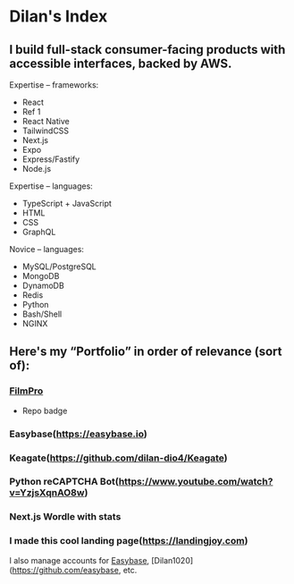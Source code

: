 # Dilan's Index

## I build full-stack consumer-facing products with accessible interfaces, backed by AWS.

Expertise – frameworks:

*   React
  * Ref 1
*   React Native
*   TailwindCSS
*   Next.js
*   Expo
*   Express/Fastify
*   Node.js

Expertise – languages:

*   TypeScript + JavaScript
*   HTML
*   CSS
*   GraphQL

Novice – languages:

*   MySQL/PostgreSQL
*   MongoDB
*   DynamoDB
*   Redis
*   Python
*   Bash/Shell
*   NGINX

Here's my “Portfolio” in order of relevance (sort of):
------------------------------------------------------


### [FilmPro](https://filmpro.app)
* Repo badge

### Easybase(https://easybase.io)

### Keagate(https://github.com/dilan-dio4/Keagate)

### Python reCAPTCHA Bot(https://www.youtube.com/watch?v=YzjsXqnAO8w)

### Next.js Wordle with stats

### I made this cool landing page(https://landingjoy.com)

I also manage accounts for [Easybase](https://github.com/easybase), [Dilan1020](https://github.com/easybase, etc.
